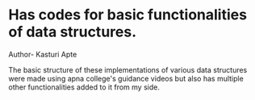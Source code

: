 # Has codes for basic functionalities of data structures.
Author- Kasturi Apte
<br>
<p>The basic structure of these implementations of various data structures were made using apna college's guidance videos but also has multiple other functionalities added to it from my side.</p>